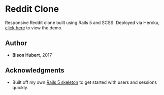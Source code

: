 # Reddit Clone

Responsive Reddit clone built using Rails 5 and SCSS. Deployed via Heroku, [click here](https://intense-inlet-68309.herokuapp.com/) to view the demo.

## Author

* **Bison Hubert**, 2017

## Acknowledgments

* Built off my own [Rails 5 skeleton](https://github.com/bisonhubert/rails-skeleton) to get started with users and sessions quickly.